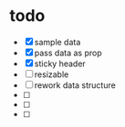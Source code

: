 # todo

* [x] sample data
* [x] pass data as prop
* [x] sticky header
* [ ] resizable
* [ ] rework data structure
* [ ] 
* [ ] 
* [ ] 